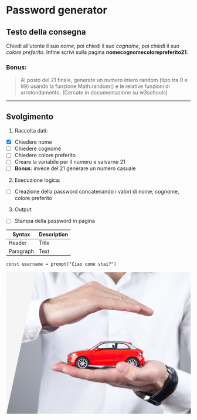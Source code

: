 # Password generator

## Testo della consegna

Chiedi all’utente il suo *nome*, poi chiedi il suo *cognome*, poi chiedi il suo *colore preferito*.
Infine scrivi sulla pagina **nomecognomecolorepreferito21**.

### Bonus:
> Al posto del 21 finale, generate un numero intero random (tipo tra 0 e 99) usando la funzione Math.random() e le relative funzioni di arrotondamento. (Cercate in documentazione su w3schools)

---

## Svolgimento
1. Raccolta dati:
  - [x] Chiedere nome
  - [ ] Chiedere cognome
  - [ ] Chiedere colore preferito
  - [ ] Creare la variabile per il numero e salvarne 21
  - [ ] **Bonus**: invece del 21 generare un numero casuale
2. Esecuzione logica:
  - [ ] Creazione della password concatenando i valori di nome, cognome, colore preferito
3. Output 
  - [ ] Stampa della password in pagina 


| Syntax | Description |
| ----------- | ----------- |
| Header | Title |
| Paragraph | Text |


```
const username = prompt("Ciao come stai?")
```

![Auto tra le mani](my-img.png)
